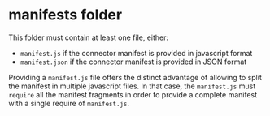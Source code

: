 # manifests folder
This folder must contain at least one file, either:
* `manifest.js` if the connector manifest is provided in javascript format 
* `manifest.json` if the connector manifest is provided in JSON format

Providing a `manifest.js` file offers the distinct advantage of allowing to split the manifest in multiple javascript files. In that case, the `manifest.js` must `require` all the manifest fragments in order to provide a complete manifest with a single require of `manifest.js`.
